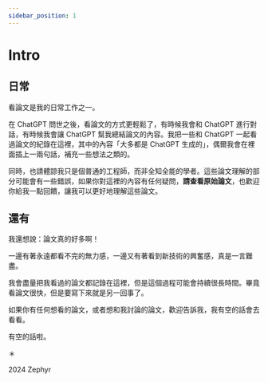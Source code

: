 ```yaml
---
sidebar_position: 1
---
```


# Intro

## 日常

看論文是我的日常工作之一。

在 ChatGPT 問世之後，看論文的方式更輕鬆了，有時候我會和 ChatGPT 進行對話，有時候我會讓 ChatGPT 幫我總結論文的內容。我把一些和 ChatGPT 一起看過論文的紀錄在這裡，其中的內容「大多都是 ChatGPT 生成的」，偶爾我會在裡面插上一兩句話，補充一些想法之類的。

同時，也請體諒我只是個普通的工程師，而非全知全能的學者。這些論文理解的部分可能會有一些錯誤，如果你對這裡的內容有任何疑問，**請查看原始論文**，也歡迎你給我一點回饋，讓我可以更好地理解這些論文。

## 還有

我還想說：論文真的好多啊！

一邊有著永遠都看不完的無力感，一邊又有著看到新技術的興奮感，真是一言難盡。

我會盡量把我看過的論文都記錄在這裡，但是這個過程可能會持續很長時間。畢竟看論文很快，但是要寫下來就是另一回事了。

如果你有任何想看的論文，或者想和我討論的論文，歡迎告訴我，我有空的話會去看看。

有空的話啦。

＊

2024 Zephyr